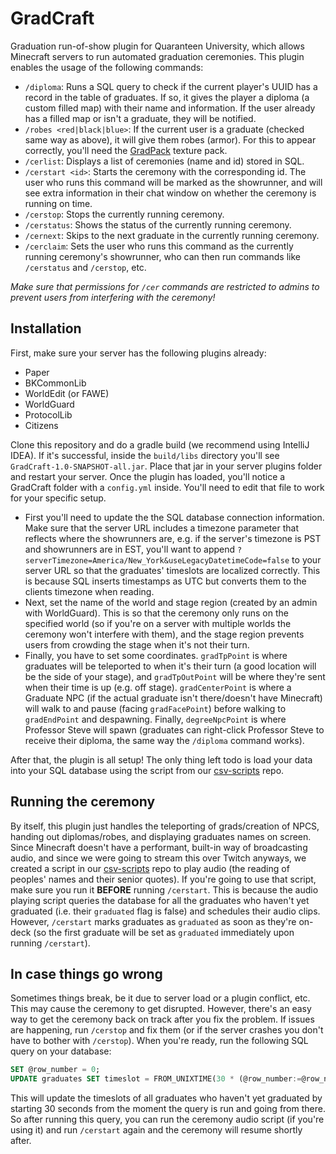 # GradCraft
Graduation run-of-show plugin for Quaranteen University, which allows Minecraft servers to run automated graduation ceremonies. This plugin enables the usage of the following commands:

- `/diploma`: Runs a SQL query to check if the current player's UUID has a record in the table of graduates. If so, it gives the player a diploma (a custom filled map) with their name and information. If the user already has a filled map or isn't a graduate, they will be notified.
- `/robes <red|black|blue>`: If the current user is a graduate (checked same way as above), it will give them robes (armor). For this to appear correctly, you'll need the [GradPack](https://github.com/QuaranteenU/GradPack) texture pack.
- `/cerlist`: Displays a list of ceremonies (name and id) stored in SQL.
- `/cerstart <id>`: Starts the ceremony with the corresponding id. The user who runs this command will be marked as the showrunner, and will see extra information in their chat window on whether the ceremony is running on time.
- `/cerstop`: Stops the currently running ceremony.
- `/cerstatus`: Shows the status of the currently running ceremony.
- `/cernext`: Skips to the next graduate in the currently running ceremony.
- `/cerclaim`: Sets the user who runs this command as the currently running ceremony's showrunner, who can then run commands like `/cerstatus` and `/cerstop`, etc.

*Make sure that permissions for `/cer` commands are restricted to admins to prevent users from interfering with the ceremony!*

## Installation
First, make sure your server has the following plugins already:
- Paper
- BKCommonLib
- WorldEdit (or FAWE)
- WorldGuard
- ProtocolLib
- Citizens

Clone this repository and do a gradle build (we recommend using IntelliJ IDEA). If it's successful, inside the `build/libs` directory you'll see `GradCraft-1.0-SNAPSHOT-all.jar`. Place that jar in your server plugins folder and restart your server. Once the plugin has loaded, you'll notice a GradCraft folder with a `config.yml` inside. You'll need to edit that file to work for your specific setup.

- First you'll need to update the the SQL database connection information. Make sure that the server URL includes a timezone parameter that reflects where the showrunners are, e.g. if the server's timezone is PST and showrunners are in EST, you'll want to append `?serverTimezone=America/New_York&useLegacyDatetimeCode=false` to your server URL so that the graduates' timeslots are localized correctly. This is because SQL inserts timestamps as UTC but converts them to the clients timezone when reading.
- Next, set the name of the world and stage region (created by an admin with WorldGuard). This is so that the ceremony only runs on the specified world (so if you're on a server with multiple worlds the ceremony won't interfere with them), and the stage region prevents users from crowding the stage when it's not their turn.
- Finally, you have to set some coordinates. `gradTpPoint` is where graduates will be teleported to when it's their turn (a good location will be the side of your stage), and `gradTpOutPoint` will be where they're sent when their time is up (e.g. off stage). `gradCenterPoint` is where a Graduate NPC (if the actual graduate isn't there/doesn't have Minecraft) will walk to and pause (facing `gradFacePoint`) before walking to `gradEndPoint` and despawning. Finally, `degreeNpcPoint` is where Professor Steve will spawn (graduates can right-click Professor Steve to receive their diploma, the same way the `/diploma` command works).

After that, the plugin is all setup! The only thing left todo is load your data into your SQL database using the script from our [csv-scripts](https://github.com/QuaranteenU/csv-scripts) repo.

## Running the ceremony
By itself, this plugin just handles the teleporting of grads/creation of NPCS, handing out diplomas/robes, and displaying graduates names on screen. Since Minecraft doesn't have a performant, built-in way of broadcasting audio, and since we were going to stream this over Twitch anyways, we created a script in our [csv-scripts](https://github.com/QuaranteenU/csv-scripts) repo to play audio (the reading of peoples' names and their senior quotes). If you're going to use that script, make sure you run it **BEFORE** running `/cerstart`. This is because the audio playing script queries the database for all the graduates who haven't yet graduated (i.e. their `graduated` flag is false) and schedules their audio clips. However, `/cerstart` marks graduates as `graduated` as soon as they're on-deck (so the first graduate will be set as `graduated` immediately upon running `/cerstart`).

## In case things go wrong
Sometimes things break, be it due to server load or a plugin conflict, etc. This may cause the ceremony to get disrupted. However, there's an easy way to get the ceremony back on track after you fix the problem. If issues are happening, run `/cerstop` and fix them (or if the server crashes you don't have to bother with `/cerstop`). When you're ready, run the following SQL query on your database:

```sql
SET @row_number = 0; 
UPDATE graduates SET timeslot = FROM_UNIXTIME(30 * (@row_number:=@row_number + 1) + UNIX_TIMESTAMP()) WHERE graduated=0;
```

This will update the timeslots of all graduates who haven't yet graduated by starting 30 seconds from the moment the query is run and going from there. So after running this query, you can run the ceremony audio script (if you're using it) and run `/cerstart` again and the ceremony will resume shortly after.
